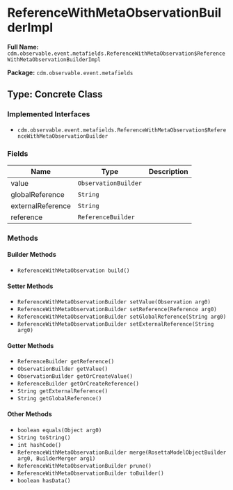 # ReferenceWithMetaObservationBuilderImpl

**Full Name:** `cdm.observable.event.metafields.ReferenceWithMetaObservation$ReferenceWithMetaObservationBuilderImpl`

**Package:** `cdm.observable.event.metafields`

## Type: Concrete Class

### Implemented Interfaces

- `cdm.observable.event.metafields.ReferenceWithMetaObservation$ReferenceWithMetaObservationBuilder`

### Fields

| Name | Type | Description |
|------|------|-------------|
| value | `ObservationBuilder` |  |
| globalReference | `String` |  |
| externalReference | `String` |  |
| reference | `ReferenceBuilder` |  |

### Methods

#### Builder Methods

- `ReferenceWithMetaObservation build()`

#### Setter Methods

- `ReferenceWithMetaObservationBuilder setValue(Observation arg0)`
- `ReferenceWithMetaObservationBuilder setReference(Reference arg0)`
- `ReferenceWithMetaObservationBuilder setGlobalReference(String arg0)`
- `ReferenceWithMetaObservationBuilder setExternalReference(String arg0)`

#### Getter Methods

- `ReferenceBuilder getReference()`
- `ObservationBuilder getValue()`
- `ObservationBuilder getOrCreateValue()`
- `ReferenceBuilder getOrCreateReference()`
- `String getExternalReference()`
- `String getGlobalReference()`

#### Other Methods

- `boolean equals(Object arg0)`
- `String toString()`
- `int hashCode()`
- `ReferenceWithMetaObservationBuilder merge(RosettaModelObjectBuilder arg0, BuilderMerger arg1)`
- `ReferenceWithMetaObservationBuilder prune()`
- `ReferenceWithMetaObservationBuilder toBuilder()`
- `boolean hasData()`

